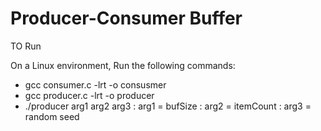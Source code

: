 # Producer-Consumer Buffer
TO Run

On a Linux environment, Run the following commands:
- gcc consumer.c -lrt -o consusmer
- gcc producer.c -lrt -o producer
- ./producer arg1 arg2 arg3
: arg1 = bufSize
: arg2 = itemCount
: arg3 = random seed